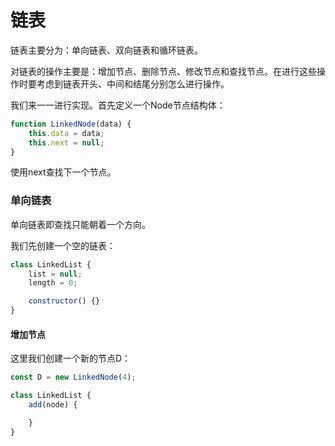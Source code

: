 # 链表

链表主要分为：单向链表、双向链表和循环链表。

对链表的操作主要是：增加节点、删除节点、修改节点和查找节点。在进行这些操作时要考虑到链表开头、中间和结尾分别怎么进行操作。

我们来一一进行实现。首先定义一个Node节点结构体：

```javascript
function LinkedNode(data) {
    this.data = data;
    this.next = null;
}
```

使用next查找下一个节点。

### 单向链表

单向链表即查找只能朝着一个方向。

我们先创建一个空的链表：

```javascript
class LinkedList {
    list = null;
    length = 0;

    constructor() {}
}
```

#### 增加节点

这里我们创建一个新的节点D：

```javascript
const D = new LinkedNode(4);

class LinkedList {
    add(node) {

    }
}
```